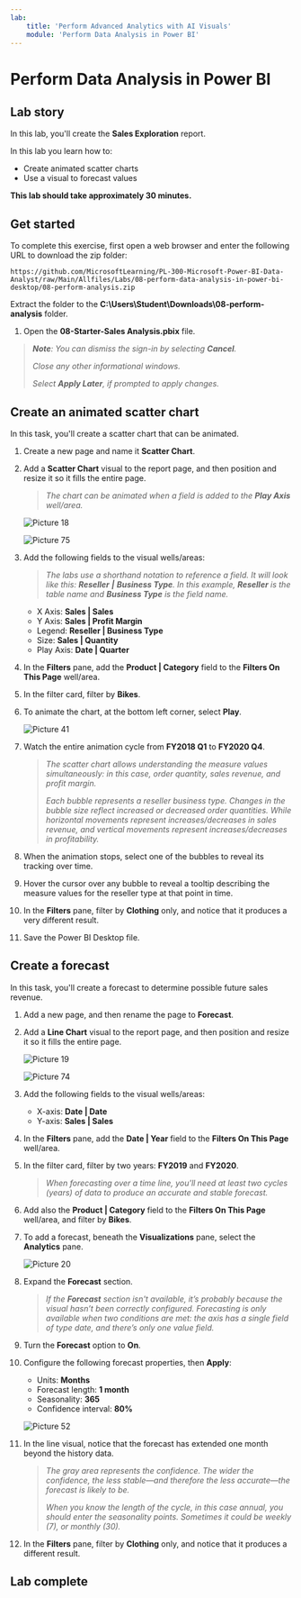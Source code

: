 ```yaml
---
lab:
    title: 'Perform Advanced Analytics with AI Visuals'
    module: 'Perform Data Analysis in Power BI'
---
```


# Perform Data Analysis in Power BI

## Lab story

In this lab, you'll create the **Sales Exploration** report.

In this lab you learn how to:

- Create animated scatter charts
- Use a visual to forecast values

**This lab should take approximately 30 minutes.**

## Get started

To complete this exercise, first open a web browser and enter the following URL to download the zip folder:

`https://github.com/MicrosoftLearning/PL-300-Microsoft-Power-BI-Data-Analyst/raw/Main/Allfiles/Labs/08-perform-data-analysis-in-power-bi-desktop/08-perform-analysis.zip`

Extract the folder to the **C:\Users\Student\Downloads\08-perform-analysis** folder.

1. Open the **08-Starter-Sales Analysis.pbix** file.

> ***Note**: You can dismiss the sign-in by selecting **Cancel**.*
>
> *Close any other informational windows.*
>
>*Select **Apply Later**, if prompted to apply changes.*

## Create an animated scatter chart

In this task, you'll create a scatter chart that can be animated.

1. Create a new page and name it **Scatter Chart**.

1. Add a **Scatter Chart** visual to the report page, and then position and resize it so it fills the entire page.

	> *The chart can be animated when a field is added to the **Play Axis** well/area.*

	 ![Picture 18](Linked_image_Files/10-perform-data-analysis-in-power-bi-desktop_image15.png)

	 ![Picture 75](Linked_image_Files/10-perform-data-analysis-in-power-bi-desktop_image16.png)

1. Add the following fields to the visual wells/areas:

	> *The labs use a shorthand notation to reference a field. It will look like this: **Reseller** **\|** **Business Type**. In this example, **Reseller** is the table name and **Business Type** is the field name.*

	 - X Axis: **Sales \| Sales**
	 - Y Axis: **Sales \| Profit Margin**
	 - Legend: **Reseller \| Business Type**
	 - Size: **Sales \| Quantity**
	 - Play Axis: **Date \| Quarter**

1. In the **Filters** pane, add the **Product \| Category** field to the **Filters On This Page** well/area.

1. In the filter card, filter by **Bikes**.

1. To animate the chart, at the bottom left corner, select **Play**.

	![Picture 41](Linked_image_Files/10-perform-data-analysis-in-power-bi-desktop_image19.png)

1. Watch the entire animation cycle from **FY2018 Q1** to **FY2020 Q4**.

	> *The scatter chart allows understanding the measure values simultaneously: in this case, order quantity, sales revenue, and profit margin.*
    > 
	> *Each bubble represents a reseller business type. Changes in the bubble size reflect increased or decreased order quantities. While horizontal movements represent increases/decreases in sales revenue, and vertical movements represent increases/decreases in profitability.*

1. When the animation stops, select one of the bubbles to reveal its tracking over time.

1. Hover the cursor over any bubble to reveal a tooltip describing the measure values for the reseller type at that point in time.

1. In the **Filters** pane, filter by **Clothing** only, and notice that it produces a very different result.

1. Save the Power BI Desktop file.

## Create a forecast

In this task, you'll create a forecast to determine possible future sales revenue.

1. Add a new page, and then rename the page to **Forecast**.

1. Add a **Line Chart** visual to the report page, and then position and resize it so it fills the entire page.

	 ![Picture 19](Linked_image_Files/10-perform-data-analysis-in-power-bi-desktop_image21.png)

	 ![Picture 74](Linked_image_Files/10-perform-data-analysis-in-power-bi-desktop_image22.png)

1. Add the following fields to the visual wells/areas:

	 - X-axis: **Date \| Date**
	 - Y-axis: **Sales \| Sales**

1. In the **Filters** pane, add the **Date \| Year** field to the **Filters On This Page** well/area.

1. In the filter card, filter by two years: **FY2019** and **FY2020**.

	> *When forecasting over a time line, you'll need at least two cycles (years) of data to produce an accurate and stable forecast.*

1. Add also the **Product \| Category** field to the **Filters On This Page** well/area, and filter by **Bikes**.

1. To add a forecast, beneath the **Visualizations** pane, select the **Analytics** pane.

	 ![Picture 20](Linked_image_Files/10-perform-data-analysis-in-power-bi-desktop_image26.png)

1. Expand the **Forecast** section.

	> *If the **Forecast** section isn't available, it’s probably because the visual hasn’t been correctly configured. Forecasting is only available when two conditions are met: the axis has a single field of type date, and there’s only one value field.*

1. Turn the **Forecast** option to **On**.

1. Configure the following forecast properties, then **Apply**:

	- Units: **Months**
	- Forecast length: **1 month**
	- Seasonality: **365**
	- Confidence interval: **80%**

	![Picture 52](Linked_image_Files/10-perform-data-analysis-in-power-bi-desktop_image29.png)

1. In the line visual, notice that the forecast has extended one month beyond the history data.

	> *The gray area represents the confidence. The wider the confidence, the less stable—and therefore the less accurate—the forecast is likely to be.*
    >
	> *When you know the length of the cycle, in this case annual, you should enter the seasonality points. Sometimes it could be weekly (7), or monthly (30).*

1. In the **Filters** pane, filter by **Clothing** only, and notice that it produces a different result.

## Lab complete
